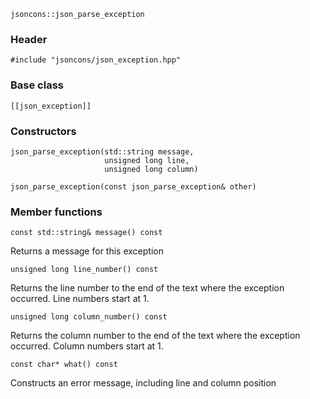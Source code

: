     jsoncons::json_parse_exception

### Header

    #include "jsoncons/json_exception.hpp"

### Base class

    [[json_exception]]

### Constructors

    json_parse_exception(std::string message,
                         unsigned long line,
                         unsigned long column)

    json_parse_exception(const json_parse_exception& other)

### Member functions

    const std::string& message() const
Returns a message for this exception

    unsigned long line_number() const
Returns the line number to the end of the text where the exception occurred.
Line numbers start at 1.

    unsigned long column_number() const
Returns the column number to the end of the text where the exception occurred.
Column numbers start at 1.

    const char* what() const
Constructs an error message, including line and column position

